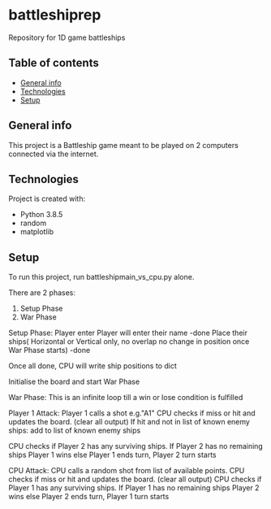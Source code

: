 # battleshiprep
 Repository for 1D game battleships

## Table of contents
* [General info](#general-info)
* [Technologies](#technologies)
* [Setup](#setup)

## General info
This project is a Battleship game meant to be played on 2 computers connected via the internet.
	
## Technologies
Project is created with:
* Python 3.8.5
* random
* matplotlib
	
## Setup
To run this project, run battleshipmain_vs_cpu.py alone.

There are 2 phases: 
1. Setup Phase
2. War Phase

Setup Phase:
Player enter
Player will enter their name -done
Place their ships(
    Horizontal or Vertical only, 
    no overlap
    no change in position once War Phase starts) -done

Once all done, CPU will write ship positions to dict

Initialise the board and start War Phase

War Phase:
This is an infinite loop till a win or lose condition is fulfilled

Player 1 Attack:
Player 1 calls a shot e.g."A1"
CPU checks if miss or hit and updates the board. (clear all output)
If hit and not in list of known enemy ships:
    add to list of known enemy ships

CPU checks if Player 2 has any surviving ships.
If Player 2 has no remaining ships
    Player 1 wins
else
    Player 1 ends turn, Player 2 turn starts

CPU Attack:
CPU calls a random shot from list of available points.
CPU checks if miss or hit and updates the board. (clear all output)
CPU checks if Player 1 has any surviving ships.
If Player 1 has no remaining ships
    Player 2 wins
else
    Player 2 ends turn, Player 1 turn starts
